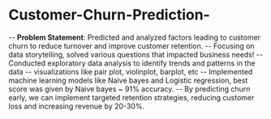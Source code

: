 # Customer-Churn-Prediction-

-- **Problem Statement**: Predicted and analyzed factors leading to customer churn to reduce turnover and improve customer retention. 
-- Focusing on data storytelling, solved various questions that impacted business needs!
-- Conducted exploratory data analysis to identify trends and patterns in the data -- visualizations like pair plot, violinplot, barplot, etc 
-- Implemented machine learning models like Naive bayes and Logistic regression, best score was given by Naive bayes ~ 91% accuracy.
-- By predicting churn early, we can implement targeted retention strategies, reducing customer loss and increasing revenue by 20-30%.
